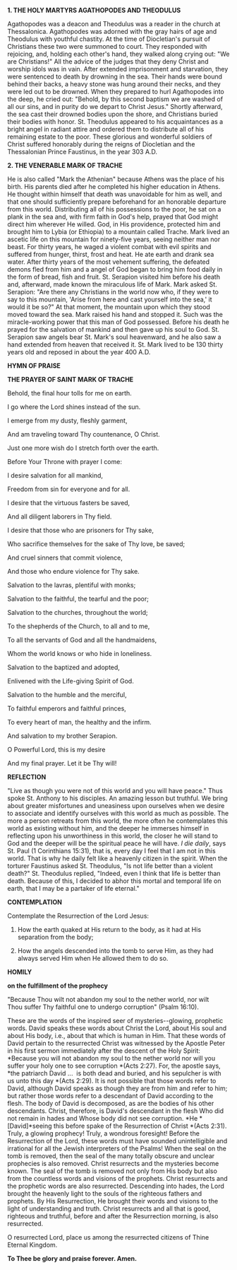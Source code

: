 
**1. THE HOLY MARTYRS AGATHOPODES AND THEODULUS**

Agathopodes was a deacon and Theodulus was a reader in the church at Thessalonica. Agathopodes was adorned with the gray hairs of age and Theodulus with youthful chastity. At the time of Diocletian's pursuit of Christians these two were summoned to court. They responded with rejoicing, and, holding each other's hand, they walked along crying out: "We are Christians!" All the advice of the judges that they deny Christ and worship idols was in vain. After extended imprisonment and starvation, they were sentenced to death by drowning in the sea. Their hands were bound behind their backs, a heavy stone was hung around their necks, and they were led out to be drowned. When they prepared to hurl Agathopodes into the deep, he cried out: "Behold, by this second baptism we are washed of all our sins, and in purity do we depart to Christ Jesus." Shortly afterward, the sea cast their drowned bodies upon the shore, and Christians buried their bodies with honor. St. Theodulus appeared to his acquaintances as a bright angel in radiant attire and ordered them to distribute all of his remaining estate to the poor. These glorious and wonderful soldiers of Christ suffered honorably during the reigns of Diocletian and the Thessalonian Prince Faustinus, in the year 303 A.D.

**2. THE VENERABLE MARK OF TRACHE**

He is also called "Mark the Athenian" because Athens was the place of his birth. His parents died after he completed his higher education in Athens. He thought within himself that death was unavoidable for him as well, and that one should sufficiently prepare beforehand for an honorable departure from this world. Distributing all of his possessions to the poor, he sat on a plank in the sea and, with firm faith in God's help, prayed that God might direct him wherever He willed. God, in His providence, protected him and brought him to Lybia (or Ethiopia) to a mountain called Trache. Mark lived an ascetic life on this mountain for ninety-five years, seeing neither man nor beast. For thirty years, he waged a violent combat with evil spirits and suffered from hunger, thirst, frost and heat. He ate earth and drank sea water. After thirty years of the most vehement suffering, the defeated demons fled from him and a angel of God began to bring him food daily in the form of bread, fish and fruit. St. Serapion visited him before his death and, afterward, made known the miraculous life of Mark. Mark asked St. Serapion: "Are there any Christians in the world now who, if they were to say to this mountain, 'Arise from here and cast yourself into the sea,' it would it be so?" At that moment, the mountain upon which they stood moved toward the sea. Mark raised his hand and stopped it. Such was the miracle-working power that this man of God possessed. Before his death he prayed for the salvation of mankind and then gave up his soul to God. St. Serapion saw angels bear St. Mark's soul heavenward, and he also saw a hand extended from heaven that received it. St. Mark lived to be 130 thirty years old and reposed in about the year 400 A.D.



**HYMN OF PRAISE**

**THE PRAYER OF SAINT MARK OF TRACHE**

Behold, the final hour tolls for me on earth.

I go where the Lord shines instead of the sun.

I emerge from my dusty, fleshly garment,

And am traveling toward Thy countenance, O Christ.

Just one more wish do I stretch forth over the earth.

Before Your Throne with prayer I come:

I desire salvation for all mankind,

Freedom from sin for everyone and for all.

I desire that the virtuous fasters be saved,

And all diligent laborers in Thy field.

I desire that those who are prisoners for Thy sake,

Who sacrifice themselves for the sake of Thy love, be saved;

And cruel sinners that commit violence,

And those who endure violence for Thy sake.

Salvation to the lavras, plentiful with monks;

Salvation to the faithful, the tearful and the poor;

Salvation to the churches, throughout the world;

To the shepherds of the Church, to all and to me,

To all the servants of God and all the handmaidens,

Whom the world knows or who hide in loneliness.

Salvation to the baptized and adopted,

Enlivened with the Life-giving Spirit of God.

Salvation to the humble and the merciful,

To faithful emperors and faithful princes,

To every heart of man, the healthy and the infirm.

And salvation to my brother Serapion.

O Powerful Lord, this is my desire

And my final prayer. Let it be Thy will!


**REFLECTION**

"Live as though you were not of this world and you will have peace." Thus spoke St. Anthony to his disciples. An amazing lesson but truthful. We bring about greater misfortunes and uneasiness upon ourselves when we desire to associate and identify ourselves with this world as much as possible. The more a person retreats from this world, the more often he contemplates this world as existing without him, and the deeper he immerses himself in reflecting upon his unworthiness in this world, the closer he will stand to God and the deeper will be the spiritual peace he will have. *I die daily*, says St. Paul (1 Corinthians 15:31), that is, every day I feel that I am not in this world. That is why he daily felt like a heavenly citizen in the spirit. When the torturer Faustinus asked St. Theodulus, "Is not life better than a violent death?" St. Theodulus replied, "Indeed, even I think that life is better than death. Because of this, I decided to abhor this mortal and temporal life on earth, that I may be a partaker of life eternal."

**CONTEMPLATION**

Contemplate the Resurrection of the Lord Jesus:

1.  How the earth quaked at His return to the body, as it had at His separation from the body;

1.  How the angels descended into the tomb to serve Him, as they had always served Him when He allowed them to do so.



**HOMILY**

**on the fulfillment of the prophecy**

"Because Thou wilt not abandon my soul to the nether world, nor wilt Thou suffer Thy faithful one to undergo corruption" (Psalm 16:10).

These are the words of the inspired seer of mysteries--glowing, prophetic words. David speaks these words about Christ the Lord, about His soul and about His body, i.e., about that which is human in Him. That these words of David pertain to the resurrected Christ was witnessed by the Apostle Peter in his first sermon immediately after the descent of the Holy Spirit: *Because you will not abandon my soul to the nether world nor will you suffer your holy one to see corruption *(Acts 2:27). For, the apostle says, *the patriarch David ...  is both dead and buried, and his sepulcher is with us unto this day *(Acts 2:29). It is not possible that those words refer to David, although David speaks as though they are from him and refer to him; but rather those words refer to a descendant of David according to the flesh. The body of David is decomposed, as are the bodies of his other descendants. Christ, therefore, is David's descendant in the flesh Who did not remain in hades and Whose body did not see corruption. *He *[David]*seeing this before spake of the Resurrection of Christ *(Acts 2:31). Truly, a glowing prophecy! Truly, a wondrous foresight! Before the Resurrection of the Lord, these words must have sounded unintelligible and irrational for all the Jewish interpreters of the Psalms! When the seal on the tomb is removed, then the seal of the many totally obscure and unclear prophecies is also removed. Christ resurrects and the mysteries become known. The seal of the tomb is removed not only from His body but also from the countless words and visions of the prophets. Christ resurrects and the prophetic words are also resurrected. Descending into hades, the Lord brought the heavenly light to the souls of the righteous fathers and prophets. By His Resurrection, He brought their words and visions to the light of understanding and truth. Christ resurrects and all that is good, righteous and truthful, before and after the Resurrection morning, is also resurrected.

O resurrected Lord, place us among the resurrected citizens of Thine Eternal Kingdom.

**To Thee be glory and praise forever. Amen.**

 
